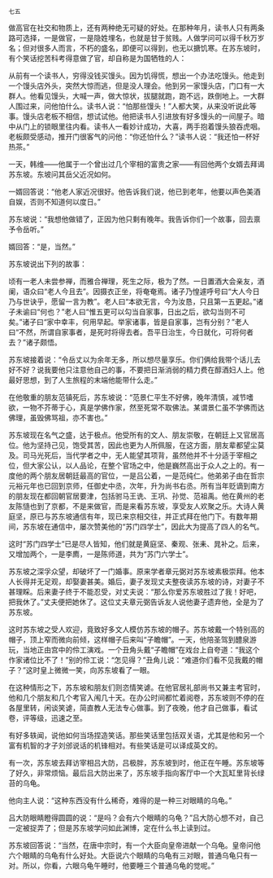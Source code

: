     七五 

   做高官在社交和物质上，还有两种绝无可疑的好处。在那种年月，读书人只有两条路可选择，一是做官，一是隐姓埋名，也就是甘于贫贱。人做学问可以得千秋万岁名；但对很多人而言，不朽的盛名，即便可以得到，也无以搪饥寒。在苏东坡时，有个笑话挖苦科考得意做了官，却自称是为国牺牲的人：

   从前有一个读书人，穷得没钱买馒头。因为饥得慌，想出一个办法吃馒头。他走到一个馒头店外头，突然大惊而逃，但是没人理会。他到另一家馒头店，门口有一大群人。他看见馒头，大喊一声，做大惊状，拔腿就跑，跑不远，跌倒地上。一大群人围过来，问他怕什么。读书人说：“怕那些馒头！”人都大笑，从来没听说此等事。馒头店老板不相信，想试试他。他把读书人引进放有好多馒头的一间屋子。暗中从门上的锁眼里往内看。读书人一看妙计成功，大喜，两手抱着馒头狼吞虎咽。老板颇受感动，推开门很客气的问他：“你还怕什么？”读书人说：“我还怕一杯好热茶。”

   一天，韩维——他属于一个曾出过几个宰相的富贵之家——有回他两个女婿去拜谒苏东坡。东坡问其岳父近况如何。

   一婿回答说：“他老人家近况很好。他告诉我们说，他已到老年，他要以声色美酒自娱，否则不知道何以度日。”

   苏东坡说：“我想他做错了，正因为他只剩有晚年。我告诉你们一个故事，回去禀予令岳听。”

   婿回答：“是，当然。”

   苏东坡说出下列的故事：

   顷有一老人未尝参禅，而雅合禅理，死生之际，极为了然。一日置酒大会亲友，酒阑，语众曰“老人今且去”。因摄衣正坐，将奄奄焉。诸子乃惶遽呼号曰“大人今日乃与世诀乎，愿留一言为教”。老人曰“本欲无言，今为汝恳，只且第一五更起。”诸子未谕曰“何也？”老人曰“惟五更可以勾当自家事，日出之后，欲勾当则不可矣。”诸子曰“家中幸丰，何用早起。举家诸事，皆是自家事，岂有分别？”老人曰“不然，所谓自家事者，是死时将得去者。吾平日治生，今日就化，可将何者去？”诸子颇悟。

   苏东坡接着说：“令岳丈以为余年无多，所以想尽量享乐。你们俩给我带个话儿去好不好？说我要他只注意他自己的事，不要把日渐消弱的精力费在醇酒妇人上。他最好思想，到了人生旅程的末端他能带什么走。”

   在他敬重的朋友范镇死后，苏东坡说：“范景仁平生不好佛，晚年清慎，减节嗜欲，一物不芥蒂于心，真是学佛作家，然至死常不取佛法。某谓景仁虽不学佛而达佛理，虽毁佛骂祖，亦不害也。”

   苏东坡现在名气之盛，达于极点。他受所有的文人、朋友崇敬，在朝廷上又官居高位。他为坚持己见，饱受其苦，因此也更为人所佩服，在这方面，朋友辈都望尘莫及。司马光死后，当代学者之中，无人能望其项背，虽然他并不十分适于宰相之位，但大家公认，以人品论，在整个官场之中，他是巍然高出于众人之上的。有一度他的两个朋友居朝廷最高的官位，一是吕公着，一是范纯仁。他弟弟子由在哲宗元裕元年也已回到京师，任御史中丞，次年，升为尚书右丞。所有当年贬谪到南方的朋友现在都回朝官居要津，包括驸马王诜、王巩、孙觉、范祖禹。他在黄州的老友陈慥也到了京都，不是来做官，而是来看苏东坡，享受友人欢聚之乐。大诗人黄庭坚，原已与苏东坡通信有年，现已来京相交往，并正式拜在他门下。有数年期间，苏东坡在通信中，屡次赞美他的“苏门四学士”，因此大为提高了四人的名气。

   这时“苏门四学士”已是尽人皆知，他们就是黄庭坚、秦观、张耒、晁补之。后来，又增加两个，一是李廌，一是陈师道，共为“苏门六学士”。

   苏东坡之深孚众望，却破坏了一门婚事。原来学者章元弼对苏东坡素极崇拜。他本人长得并无足观，却娶妻甚美。婚后，妻子发现丈夫整夜读苏东坡的诗，对妻子不甚理睬。后来妻子终于不能忍受，对丈夫说：“那么你爱苏东坡胜过了我！好吧，把我休了。”丈夫便把她休了。这位丈夫章元弼告诉友人说他妻子遗弃他，全是为了苏东坡。

   这时苏东坡之受人欢迎，竟致好多文人模仿苏东坡的帽子。苏东坡戴一个特别高的帽子，顶上窄而微向前倾，这样帽子后来叫“子瞻帽”。一天，他陪圣驾到醴泉游玩，当地正由宫中的伶工演戏。一个丑角头戴“子瞻帽”在戏台上自夸道：“我这个作家诸位比不了！”别的伶工说：“怎见得？”丑角儿说：“难道你们看不见我戴的帽子？”这时皇上微微一笑，向苏东坡看了一眼。

   在这种情形之下，苏东坡和朋友们则恣情笑谑。在他官居礼部尚书又兼主考官时，他和几个朋友和几个考官入闱几十天。在办公时间都忙着阅卷，苏东坡则不停的在各屋里转，闲谈笑谑，简直教人无法专心做事。到了夜晚，他才自己做事，看试卷，评等级，迅速之至。

   有好多轶闻，说他如何当场捏造笑话。那些笑话里包括双关语，尤其是他和另一个富有机智的才子刘邠说话的机锋相对。有些笑话是可以译成英文的。

   有一次，苏东坡去拜访宰相吕大防，吕极胖，苏东坡到时，他正在午睡。苏东坡等了好久，非常烦恼。最后吕大防出来了，苏东坡手指向客厅中一个大瓦缸里背长绿苔的乌龟。

   他向主人说：“这种东西没有什么稀奇，难得的是一种三对眼睛的乌龟。”

   吕大防眼睛瞪得圆圆的说：“是吗？会有六个眼睛的乌龟？”吕大防心想不对，自己一定被捉弄了；但是苏东坡学问如此渊博，定在什么书上读到过。

   苏东坡回答说：“当然，在唐中宗时，有一个大臣向皇帝进献一个乌龟。皇帝问他六个眼睛的乌龟有什么好处。大臣说六个眼睛的乌龟有三对眼，普通乌龟只有一对。所以，你看，六眼乌龟午睡时，他要睡三个普通乌龟的觉呢。”

